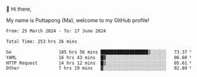 👋 Hi there,

My name is Puttapong (Ma), welcome to my GitHub profile!

<!--START_SECTION:waka-->

```txt
From: 25 March 2024 - To: 17 June 2024

Total Time: 253 hrs 26 mins

Go                  185 hrs 56 mins ██████████████████▒░░░░░░   73.37 %
YAML                16 hrs 43 mins  █▓░░░░░░░░░░░░░░░░░░░░░░░   06.60 %
HTTP Request        14 hrs 12 mins  █▒░░░░░░░░░░░░░░░░░░░░░░░   05.61 %
Other               7 hrs 19 mins   ▓░░░░░░░░░░░░░░░░░░░░░░░░   02.89 %
```

<!--END_SECTION:waka-->
